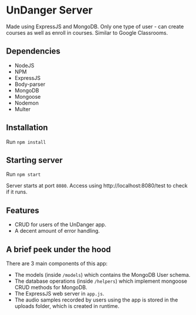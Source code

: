  # UnDanger Server
 Made using ExpressJS and MongoDB.
 Only one type of user - can create courses as well as enroll in courses. Similar to Google Classrooms.
 ## Dependencies
 - NodeJS
 - NPM
 - ExpressJS
 - Body-parser
 - MongoDB
 - Mongoose
 - Nodemon
 - Multer

 ## Installation
 Run ```npm install```
 
 ## Starting server
 Run ```npm start```
 
 Server starts at port ```8080```. Access using http://localhost:8080/test to check if it runs.
 
 ## Features
 - CRUD for users of the UnDanger app.
 - A decent amount of error handling.
 
 ## A brief peek under the hood
 There are 3 main components of this app:
 - The models (inside ```/models```) which contains the MongoDB User schema.
 - The database operations (inside ```/helpers```) which implement mongoose CRUD methods for MongoDB.
 - The ExpressJS web server in ```app.js```.
 - The audio samples recorded by users using the app is stored in the uploads folder, which is created in runtime.